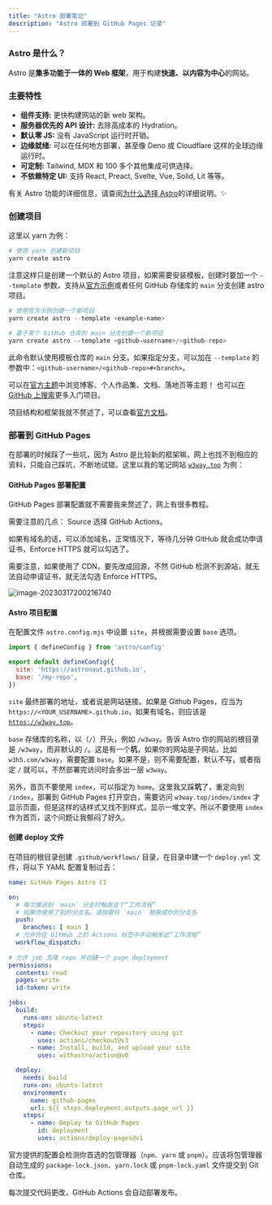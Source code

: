 ```yaml
---
title: "Astro 部署笔记"
description: "Astro 部署到 GitHub Pages 记录"
---
```


### Astro 是什么？

Astro 是**集多功能于一体的 Web 框架**，用于构建**快速、以内容为中心**的网站。

### 主要特性

- **组件支持:** 更快构建网站的新 web 架构。
- **服务器优先的 API 设计:** 去除高成本的 Hydration。
- **默认零 JS:** 没有 JavaScript 运行时开销。
- **边缘就绪:** 可以在任何地方部署，甚至像 Deno 或 Cloudflare 这样的全球边缘运行时。
- **可定制:** Tailwind, MDX 和 100 多个其他集成可供选择。
- **不依赖特定 UI:** 支持 React, Preact, Svelte, Vue, Solid, Lit 等等。

有关 Astro 功能的详细信息，请查阅<a href="https://docs.astro.build/zh-cn/concepts/why-astro/" target="_blank">为什么选择 Astro</a>的详细说明。✨

### 创建项目

这里以 yarn 为例：

```powershell
# 使用 yarn 创建新项目
yarn create astro
```

注意这样只是创建一个默认的 Astro 项目，如果需要安装模板，创建时要加一个 `--template` 参数，支持从<a href="https://github.com/withastro/astro/tree/main/examples" target="_blank">官方示例</a>或者任何 GitHub 存储库的 `main` 分支创建 astro 项目。

```powershell
# 使用官方示例创建一个新项目
yarn create astro --template <example-name>

# 基于某个 GitHub 仓库的 main 分支创建一个新项目
yarn create astro --template <github-username>/<github-repo>
```

此命令默认使用模板仓库的 `main` 分支。如果指定分支，可以加在 `--template` 的参数中：`<github-username>/<github-repo>#<branch>`。

可以在<a href="https://astro.build/themes/" target="_blank">官方主题</a>中浏览博客、个人作品集、文档、落地页等主题！ 也可以<a href="https://github.com/search?o=desc&q=astro+starter&s=stars&type=Repositories" target="_blank">在 GitHub 上搜索</a>更多入门项目。

项目结构和框架我就不赘述了，可以查看<a href="https://docs.astro.build/zh-cn/core-concepts/project-structure/" target="_blank">官方文档</a>。

### 部署到 GitHub Pages

在部署的时候踩了一些坑，因为 Astro 是比较新的框架嘛，网上也找不到相应的资料，只能自己踩坑，不断地试错。这里以我的笔记网站  <a href="https://w3way.top" target="_blank">`w3way.top`</a> 为例：

#### GitHub Pages 部署配置

GitHub Pages 部署配置就不需要我来赘述了，网上有很多教程。

需要注意的几点：
Source 选择 GitHub Actions。

如果有域名的话，可以添加域名，正常情况下，等待几分钟 GitHub 就会成功申请证书，Enforce HTTPS 就可以勾选了。

需要注意，如果使用了 CDN，要先改成回源，不然 GitHub 检测不到源站，就无法自动申请证书，就无法勾选 Enforce HTTPS。

![image-20230317200216740](/images/astro_github_pages.png)

#### Astro 项目配置

在配置文件  `astro.config.mjs`  中设置 `site`，并根据需要设置 `base` 选项。

```jsx
import { defineConfig } from 'astro/config'

export default defineConfig({
  site: 'https://astronaut.github.io',
  base: '/my-repo',
})
```

`site` 最终部署的地址，或者说是网站链接。如果是 Github Pages，应当为 `https://<YOUR_USERNAME>.github.io`，如果有域名，则应该是 <a href="https://w3way.top" target="_blank">`https://w3way.top`</a>。

`base` 存储库的名称，以（`/`）开头，例如 `/w3way`。告诉 Astro 你的网站的根目录是 `/w3way`，而非默认的 `/`。这是有一个**坑**，如果你的网站是子网站，比如 `w3h5.com/w3way`，需要配置 `base`。如果不是，则不需要配置，默认不写，或者指定 `/` 就可以，不然部署完访问时会多出一层 `w3way`。

另外，首页不要使用 `index`，可以指定为 `home`。这里我又踩**坑**了，重定向到 `/index`，部署到 GitHub Pages 打开空白，需要访问 `w3way.top/index/index` 才显示页面，但是这样的话样式又找不到样式，显示一堆文字。所以不要使用 `index` 作为首页，这个问题让我郁闷了好久。

#### 创建 deploy 文件

在项目的根目录创建 `.github/workflows/` 目录，在目录中建一个 `deploy.yml` 文件，将以下 YAML 配置复制过去：

```yaml
name: GitHub Pages Astro CI

on:
  # 每次推送到 `main` 分支时触发这个“工作流程”
  # 如果你使用了别的分支名，请按需将 `main` 替换成你的分支名
  push:
    branches: [ main ]
  # 允许你在 GitHub 上的 Actions 标签中手动触发此“工作流程”
  workflow_dispatch:
  
# 允许 job 克隆 repo 并创建一个 page deployment
permissions:
  contents: read
  pages: write
  id-token: write

jobs:
  build:
    runs-on: ubuntu-latest
    steps:
      - name: Checkout your repository using git
        uses: actions/checkout@v3
      - name: Install, build, and upload your site
        uses: withastro/action@v0

  deploy:
    needs: build
    runs-on: ubuntu-latest
    environment:
      name: github-pages
      url: ${{ steps.deployment.outputs.page_url }}
    steps:
      - name: Deploy to GitHub Pages
        id: deployment
        uses: actions/deploy-pages@v1
```

官方提供的配置会检测你首选的包管理器（`npm`、`yarn` 或 `pnpm`）。应该将包管理器自动生成的 `package-lock.json`、`yarn.lock` 或 `pnpm-lock.yaml` 文件提交到 Git 仓库。

每次提交代码更改，GitHub Actions 会自动部署发布。

